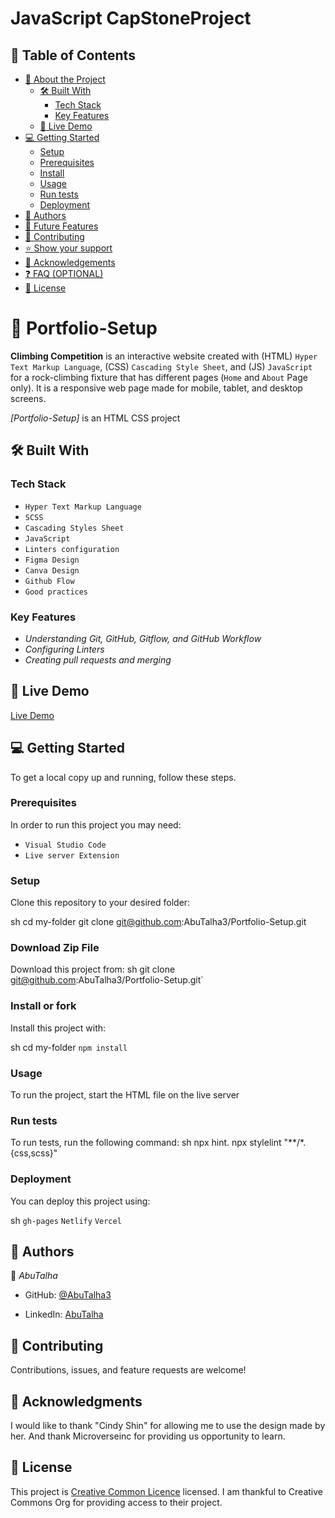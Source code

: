 # JavaScript CapStoneProject
<a name="readme-top"></a>


<!-- TABLE OF CONTENTS -->

## 📗 Table of Contents

- [📖 About the Project](#about-project)
  - [🛠 Built With](#built-with)
    - [Tech Stack](#tech-stack)
    - [Key Features](#key-features)
  - [🚀 Live Demo](#live-demo)
- [💻 Getting Started](#getting-started)
  - [Setup](#setup)
  - [Prerequisites](#prerequisites)
  - [Install](#install)
  - [Usage](#usage)
  - [Run tests](#run-tests)
  - [Deployment](#deployment)
- [👥 Authors](#authors)
- [🔭 Future Features](#future-features)
- [🤝 Contributing](#contributing)
- [⭐️ Show your support](#support)
- [🙏 Acknowledgements](#acknowledgements)
- [❓ FAQ (OPTIONAL)](#faq)
- [📝 License](#license)

<!-- PROJECT DESCRIPTION -->

# 📖 Portfolio-Setup <a name="about-project"></a>

**Climbing Competition** is an interactive website created with (HTML) `Hyper Text Markup Language`, (CSS) `Cascading Style Sheet`, and (JS) `JavaScript` for a rock-climbing fixture that has different pages (`Home` and `About` Page only). It is a responsive web page made for mobile, tablet, and desktop screens.

*[Portfolio-Setup]* is an HTML CSS project

## 🛠 Built With <a name="built-with"></a>

### Tech Stack <a name="tech-stack"></a>

- `Hyper Text Markup Language`
- `SCSS` 
- `Cascading Styles Sheet`
- `JavaScript`
- `Linters configuration`
- `Figma Design`
- `Canva Design`
- `Github Flow`
- `Good practices`

### Key Features <a name="key-features"></a>

<!-- > Describe between 1-3 key features of the application. -->

- *Understanding Git, GitHub, Gitflow, and GitHub Workflow*
- *Configuring Linters*
- *Creating pull requests and merging*

<!-- <p align="right">(<a href="#readme-top">back to top</a>)</p> -->

<!-- LIVE DEMO -->

## 🚀 Live Demo <a name="live-demo"></a>
[Live Demo](https://abutalha3.github.io/Rock-Climbing-Competition-Fixture/)
<!-- > Add a link to your deployed project.

<!-- <p align="right">(<a href="#readme-top">back to top</a>)</p> -->

<!-- GETTING STARTED -->

## 💻 Getting Started <a name="getting-started"></a>

<!-- > Describe how a new developer could make use of your project. -->

To get a local copy up and running, follow these steps.

### Prerequisites

In order to run this project you may need:

- `Visual Studio Code`
- `Live server Extension`
<!--
Example command:

sh
 `gem install rails`

 -->

### Setup

Clone this repository to your desired folder:

sh
  cd my-folder
  git clone git@github.com:AbuTalha3/Portfolio-Setup.git
  
### Download Zip File

Download this project from:
sh
 git clone git@github.com:AbuTalha3/Portfolio-Setup.git`

### Install or fork

Install this project with:

sh
  cd my-folder
  `npm install`



### Usage

To run the project, start the HTML file on the live server

### Run tests

To run tests, run the following command:
sh
  npx hint.
  npx stylelint "**/*.{css,scss}"


### Deployment

You can deploy this project using:

sh
  `gh-pages`
  `Netlify`
  `Vercel`


<!-- <p align="right">(<a href="#readme-top">back to top</a>)</p> -->

<!-- AUTHORS -->

## 👥 Authors <a name="authors"></a>

👤 *AbuTalha*

- GitHub: [@AbuTalha3](https://github.com/AbuTalha3)
<!-- - Twitter: [@twitterhandle](https://twitter.com/twitterhandle) -->
- LinkedIn: [AbuTalha](https://www.linkedin.com/in/abu-talha-8203b252/)

<!-- 👤 *Author2*

- GitHub: [@githubhandle](https://github.com/githubhandle)
- Twitter: [@twitterhandle](https://twitter.com/twitterhandle)
- LinkedIn: [LinkedIn](https://linkedin.com/in/linkedinhandle)

<p align="right">(<a href="#readme-top">back to top</a>)</p> -->

<!-- FUTURE FEATURES -->

<!-- ## 🔭 Future Features <a name="future-features"></a>

> Describe 1 - 3 features you will add to the project.

- [ ] *Logo*
- [ ] *Social Media Links*
- [ ] *Own Intro*

<p align="right">(<a href="#readme-top">back to top</a>)</p> -->

<!-- CONTRIBUTING -->

## 🤝 Contributing <a name="contributing"></a>

Contributions, issues, and feature requests are welcome!

<!-- Always Feel free to check the [issues page](../../issues/). -->

<!-- <p align="right">(<a href="#readme-top">back to top</a>)</p> -->

<!-- SUPPORT -->

<!-- ## ⭐️ Show your support <a name="support"></a>

> Write a message to encourage readers to support your project

If you like this project you must give it a star and you can contact me for any of your coding dreams.

<!-- <p align="right">(<a href="#readme-top">back to top</a>)</p> -->

<!-- ACKNOWLEDGEMENTS -->

## 🙏 Acknowledgments <a name="acknowledgements"></a>

<!-- > Give credit to everyone who inspired your codebase. -->

I would like to thank "Cindy Shin" for allowing me to use the design made by her. And thank Microverseinc for providing us opportunity to learn.

<!-- <p align="right">(<a href="#readme-top">back to top</a>)</p> -->

<!-- FAQ (optional) -->

<!-- ## ❓ FAQ (OPTIONAL) <a name="faq"></a>

> Add at least 2 questions new developers would ask when they decide to use your project.

- *[Question_1]*

  - [Answer_1]

- *[Question_2]*

  - [Answer_2] -->

<!-- <p align="right">(<a href="#readme-top">back to top</a>)</p> -->

<!-- LICENSE -->

## 📝 License <a name="license"></a>

This project is [Creative Common Licence](./LICENCE) licensed. I am thankful to Creative Commons Org for providing access to their project.

<!-- NOTE: we recommend using the [MIT license](https://choosealicense.com/licenses/mit/) - you can set it up quickly by [using templates available on GitHub](https://docs.github.com/en/communities/setting-up-your-project-for-healthy-contributions/adding-a-license-to-a-repository). You can also use [any other license](https://choosealicense.com/licenses/) if you wish. -->
<!-- <p align="right">(<a href="#readme-top">back to top</a>)</p> -->
